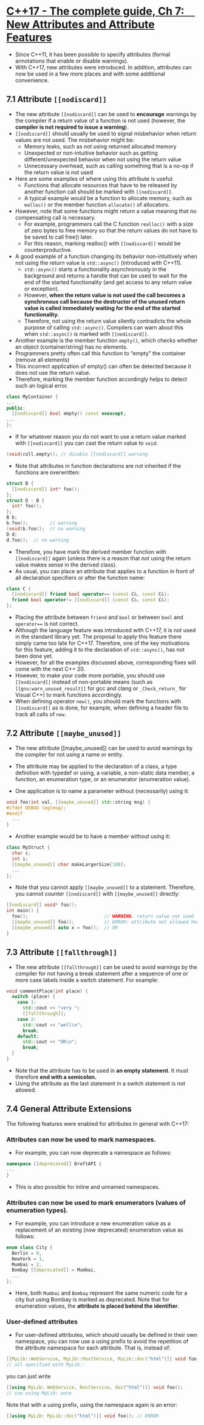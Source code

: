 # [C++17 - The complete guide, Ch 7:　New Attributes and Attribute Features](http://www.cppstd17.com/index.html)


- Since C++11, it has been possible to specify attributes (formal annotations that enable or disable warnings).
- With C++17, new attributes were introduced. In addition, attributes can now be used in a few more places and with some additional convenience.

## 7.1 Attribute `[[nodiscard]]`

- The new attribute `[[nodiscard]]` can be used to **encourage** warnings by the compiler if a return value of a function is not used (however, the **compiler is not required to issue a warning**).
- `[[nodiscard]]` should usually be used to signal misbehavior when return values are not used. The misbehavior might be:
  - Memory leaks, such as not using returned allocated memory
  - Unexpected or non-intuitive behavior such as getting different/unexpected behavior when not using the return value
  - Unnecessary overhead, such as calling something that is a no-op if the return value is not used
- Here are some examples of where using this attribute is useful:
  - Functions that allocate resources that have to be released by another function call should be marked with `[[nodiscard]]`.
  - A typical example would be a function to allocate memory, such as `malloc()` or the member function `allocate()` of allocators.
- However, note that some functions might return a value meaning that no compensating call is necessary.
  - For example, programmers call the C function `realloc()` with a size of zero bytes to free memory so that the return values do not have to be saved to call free() later.
  - For this reason, marking realloc() with `[[nodiscard]]` would be counterproductive.
- A good example of a function changing its behavior non-intuitively when not using the return value is `std::async()` (introduced with C++11).
  - `std::async()` starts a functionality asynchronously in the background and returns a handle that can be used to wait for the end of the started functionality (and get access to any return value or exception).
  - However, **when the return value is not used the call becomes a synchronous call because the destructor of the unused return value is called immediately waiting for the end of the started functionality.**
  - Therefore, not using the return value silently contradicts the whole purpose of calling `std::async()`. Compilers can warn about this when `std::async()` is marked with
`[[nodiscard]]`.
-  Another example is the member function `empty()`, which checks whether an object (container/string) has no elements.
  - Programmers pretty often call this function to “empty” the container (remove all elements)
  - This incorrect application of empty() can often be detected because it does not use the return value.
  - Therefore, marking the member function accordingly helps to detect such an logical error.

```cpp
class MyContainer {
...
public:
  [[nodiscard]] bool empty() const noexcept;
...
};
```

- If for whatever reason you do not want to use a return value marked with `[[nodiscard]]` you can cast the return value to `void`:

```cpp
(void)coll.empty(); // disable [[nodiscard]] warning
```

- Note that attributes in function declarations are not inherited if the functions are overwritten:

```cpp
struct B {
  [[nodiscard]] int* foo();
};
struct D : B {
  int* foo();
};
B b;
b.foo();        // warning
(void)b.foo();  // no warning
D d;
d.foo();  // no warning
```

- Therefore, you have mark the derived member function with `[[nodiscard]]` again (unless there is a reason that not using the return value makes sense in the derived class).
- As usual, you can place an attribute that applies to a function in front of all declaration specifiers or after the function name:

```cpp
class C {
  [[nodiscard]] friend bool operator== (const C&, const C&);
  friend bool operator!= [[nodiscard]] (const C&, const C&);
};
```

- Placing the attribute between `friend` and `bool` or between `bool` and `operator==` is not correct.
- Although the language feature was introduced with C++17, it is not used in the standard library yet. The proposal to apply this feature there simply came too late for C++17. Therefore, one of the key motivations for this feature, adding it to the declaration of `std::async()`, has not been done yet.
- However, for all the examples discussed above, corresponding fixes will come with the next C++ 20.
- However, to make your code more portable, you should use `[[nodiscard]]` instead of non-portable means (such as `[[gnu:warn_unused_result]]` for gcc and clang or `_Check_return_` for Visual C++) to mark functions accordingly.
- When defining operator `new()`, you should mark the functions with `[[nodiscard]]` as is done, for example, when defining a header file to track all calls of `new`.

## 7.2 Attribute `[[maybe_unused]]`

- The new attribute [[maybe_unused]] can be used to avoid warnings by the compiler for not using a name or entity.
- The attribute may be applied to the declaration of a class, a type definition with typedef or using, a variable, a non-static data member, a function, an enumeration type, or an enumerator (enumeration value).

- One application is to name a parameter without (necessarily) using it:

```cpp
void foo(int val, [[maybe_unused]] std::string msg) {
#ifdef DEBUG log(msg);
#endif
  ...
}
```

- Another example would be to have a member without using it:

```cpp
class MyStruct {
  char c;
  int i;
  [[maybe_unused]] char makeLargerSize[100];
  ...
};
```

- Note that you cannot apply `[[maybe_unused]]` to a statement. Therefore, you cannot counter `[[nodiscard]]` with `[[maybe_unused]]` directly:

```cpp
[[nodiscard]] void* foo();
int main() {
  foo();                            // WARNING: return value not used
  [[maybe_unused]] foo();           // ERROR: attribute not allowed here
  [[maybe_unused]] auto x = foo();  // OK
}
```

## 7.3 Attribute `[[fallthrough]]`

- The new attribute `[[fallthrough]]` can be used to avoid warnings by the compiler for not having a break statement after a sequence of one or more case labels inside a switch statement. For example:

```cpp
void commentPlace(int place) {
  switch (place) {
    case 1:
      std::cout << "very ";
      [[fallthrough]];
    case 2:
      std::cout << "well\n";
      break;
    default:
      std::cout << "OK\n";
      break;
  }
}
```


- Note that the attribute has to be used in **an empty statement**. It must therefore **end with a semicolon.**
- Using the attribute as the last statement in a switch statement is not allowed.

## 7.4 General Attribute Extensions

The following features were enabled for attributes in general with C++17:

### Attributes can now be used to mark namespaces.

- For example, you can now deprecate a namespace as follows:

```cpp
namespace [[deprecated]] DraftAPI {
...
}
```

- This is also possible for inline and unnamed namespaces.


### Attributes can now be used to mark enumerators (values of enumeration types).

- For example, you can introduce a new enumeration value as a replacement of an existing (now deprecated) enumeration value as follows:

```cpp
enum class City {
  Berlin = 0,
  NewYork = 1,
  Mumbai = 2,
  Bombay [[deprecated]] = Mumbai,
  ...
};
```

- Here, both `Mumbai` and `Bombay` represent the same numeric code for a city but using Bombay is marked as deprecated. Note that for enumeration values, the **attribute is placed behind the identifier**.

### User-defined attributes

- For user-defined attributes, which should usually be defined in their own namespace, you can now use a using prefix to avoid the repetition of the attribute namespace for each attribute. That is, instead of:

```cpp
[[MyLib::WebService, MyLib::RestService, MyLib::doc("html")]] void foo();
// all specified with MyLib::
```

you can just write

```cpp
[[using MyLib: WebService, RestService, doc("html")]] void foo();
// use using MyLib: once
```

Note that with a using prefix, using the namespace again is an error:

```cpp
[[using MyLib: MyLib::doc("html")]] void foo(); // ERROR
```